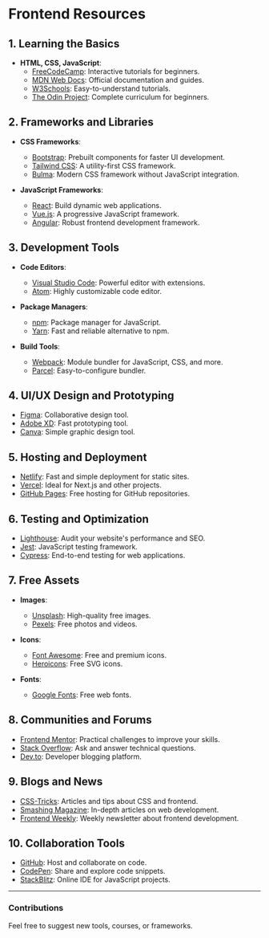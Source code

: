 # Frontend Resources


## 1. Learning the Basics
- **HTML, CSS, JavaScript**:
  - [FreeCodeCamp](https://www.freecodecamp.org/): Interactive tutorials for beginners.
  - [MDN Web Docs](https://developer.mozilla.org/): Official documentation and guides.
  - [W3Schools](https://www.w3schools.com/): Easy-to-understand tutorials.
  - [The Odin Project](https://www.theodinproject.com/): Complete curriculum for beginners.

## 2. Frameworks and Libraries
- **CSS Frameworks**:
  - [Bootstrap](https://getbootstrap.com/): Prebuilt components for faster UI development.
  - [Tailwind CSS](https://tailwindcss.com/): A utility-first CSS framework.
  - [Bulma](https://bulma.io/): Modern CSS framework without JavaScript integration.

- **JavaScript Frameworks**:
  - [React](https://reactjs.org/): Build dynamic web applications.
  - [Vue.js](https://vuejs.org/): A progressive JavaScript framework.
  - [Angular](https://angular.io/): Robust frontend development framework.

## 3. Development Tools
- **Code Editors**:
  - [Visual Studio Code](https://code.visualstudio.com/): Powerful editor with extensions.
  - [Atom](https://atom.io/): Highly customizable code editor.

- **Package Managers**:
  - [npm](https://www.npmjs.com/): Package manager for JavaScript.
  - [Yarn](https://yarnpkg.com/): Fast and reliable alternative to npm.

- **Build Tools**:
  - [Webpack](https://webpack.js.org/): Module bundler for JavaScript, CSS, and more.
  - [Parcel](https://parceljs.org/): Easy-to-configure bundler.

## 4. UI/UX Design and Prototyping
- [Figma](https://www.figma.com/): Collaborative design tool.
- [Adobe XD](https://www.adobe.com/products/xd.html): Fast prototyping tool.
- [Canva](https://www.canva.com/): Simple graphic design tool.

## 5. Hosting and Deployment
- [Netlify](https://www.netlify.com/): Fast and simple deployment for static sites.
- [Vercel](https://vercel.com/): Ideal for Next.js and other projects.
- [GitHub Pages](https://pages.github.com/): Free hosting for GitHub repositories.

## 6. Testing and Optimization
- [Lighthouse](https://developers.google.com/web/tools/lighthouse): Audit your website's performance and SEO.
- [Jest](https://jestjs.io/): JavaScript testing framework.
- [Cypress](https://www.cypress.io/): End-to-end testing for web applications.

## 7. Free Assets
- **Images**:
  - [Unsplash](https://unsplash.com/): High-quality free images.
  - [Pexels](https://www.pexels.com/): Free photos and videos.

- **Icons**:
  - [Font Awesome](https://fontawesome.com/): Free and premium icons.
  - [Heroicons](https://heroicons.com/): Free SVG icons.

- **Fonts**:
  - [Google Fonts](https://fonts.google.com/): Free web fonts.

## 8. Communities and Forums
- [Frontend Mentor](https://www.frontendmentor.io/): Practical challenges to improve your skills.
- [Stack Overflow](https://stackoverflow.com/): Ask and answer technical questions.
- [Dev.to](https://dev.to/): Developer blogging platform.

## 9. Blogs and News
- [CSS-Tricks](https://css-tricks.com/): Articles and tips about CSS and frontend.
- [Smashing Magazine](https://www.smashingmagazine.com/): In-depth articles on web development.
- [Frontend Weekly](https://frontendweekly.co/): Weekly newsletter about frontend development.

## 10. Collaboration Tools
- [GitHub](https://github.com/): Host and collaborate on code.
- [CodePen](https://codepen.io/): Share and explore code snippets.
- [StackBlitz](https://stackblitz.com/): Online IDE for JavaScript projects.

---

### Contributions
Feel free to suggest new tools, courses, or frameworks.
